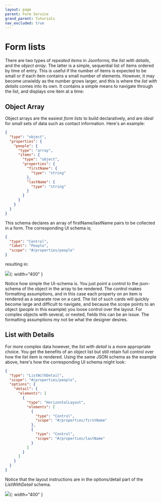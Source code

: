 ```yaml
---
layout: page
parent: Form Service
grand_parent: Tutorials
nav_excluded: true
---
```


# Form lists

There are two types of _repeated items_ in Jsonforms; the _list with details_, and the _object array_. The latter is a simple, sequential list of items ordered by time of entry. This is useful if the number of items is expected to be small or if each item contains a small number of elements. However, it may become unwieldy as the number grows larger, and this is where the _list with details_ comes into its own. It contains a simple means to navigate through the list, and displays one item at a time:

## Object Array

Object arrays are the easiest _form lists_ to build declaratively, and are _ideal_ for small sets of data such as contact information. Here's an example:

```json
{
  "type": "object",
  "properties": {
    "people": {
      "type": "array",
      "items": {
        "type": "object",
        "properties": {
          "firstName": {
            "type": "string"
          },
          "lastName": {
            "type": "string"
          }
        }
      }
    }
  }
}
```

This schema declares an array of firstName/lastName pairs to be collected in a form. The corresponding UI schema is;

```json
{
  "type": "Control",
  "label": "People",
  "scope": "#/properties/people"
}
```

resulting in:

![](/adsp-monorepo/assets/form-service/objectArrayExample.png){: width="400" }

Notice how simple the UI-schema is. You just point a control to the json-schema of the object in the array to be rendered. The control makes formatting assumptions, and in this case each property on an item is rendered as a separate row on a card. The list of such cards will quickly become large and difficult to navigate, and because the scope points to an object (_people_ in this example) you loose control over the layout. For complex objects with several, or nested, fields this can be an issue. The formatting assumptions my not be what the designer desires.

## List with Details

For more complex data however, the _list with detail_ is a more appropriate choice. You get the benefits of an object list but still retain full control over how the list item is rendered. Using the same JSON schema as the example above, here's how the corresponding UI schema might look:

```json
{
  "type": "ListWithDetail",
  "scope": "#/properties/people",
  "options": {
    "detail": {
      "elements": [
        {
          "type": "HorizontalLayout",
          "elements": [
            {
              "type": "Control",
              "scope": "#/properties/firstName"
            },
            {
              "type": "Control",
              "scope": "#/properties/lastName"
            }
          ]
        }
      ]
    }
  }
}
```

Notice that the layout instructions are in the options/detail part of the _ListWithDetail_ schema.

![](/adsp-monorepo/assets/form-service/listWithDetailExample.png){: width="400" }
